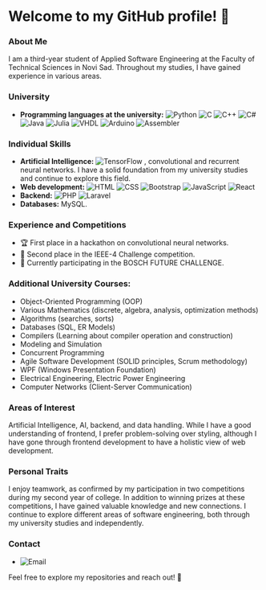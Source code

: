 # Welcome to my GitHub profile! 👋

### About Me
I am a third-year student of Applied Software Engineering at the Faculty of Technical Sciences in Novi Sad. Throughout my studies, I have gained experience in various areas.

### University

- **Programming languages at the university:** ![Python](https://img.shields.io/badge/Python-3776AB?style=flat-square&logo=python&logoColor=white) ![C](https://img.shields.io/badge/C-00599C?style=flat-square&logo=c&logoColor=white) ![C++](https://img.shields.io/badge/C++-00599C?style=flat-square&logo=c%2B%2B&logoColor=white) ![C#](https://img.shields.io/badge/C%23-239120?style=flat-square&logo=c-sharp&logoColor=white) ![Java](https://img.shields.io/badge/Java-007396?style=flat-square&logo=java&logoColor=white) ![Julia](https://img.shields.io/badge/Julia-9558B2?style=flat-square&logo=julia&logoColor=white) ![VHDL](https://img.shields.io/badge/VHDL-543978?style=flat-square&logoColor=white) ![Arduino](https://img.shields.io/badge/Arduino-00979D?style=flat-square&logo=arduino&logoColor=white) ![Assembler](https://img.shields.io/badge/Assembler-808080?style=flat-square&logoColor=white)

### Individual Skills
- **Artificial Intelligence:** ![TensorFlow](https://img.shields.io/badge/TensorFlow-FF6F00?style=flat-square&logo=tensorflow&logoColor=white)
, convolutional and recurrent neural networks. I have a solid foundation from my university studies and continue to explore this field.
- **Web development:** ![HTML](https://img.shields.io/badge/HTML-E34F26?style=flat-square&logo=html5&logoColor=white) ![CSS](https://img.shields.io/badge/CSS-1572B6?style=flat-square&logo=css3&logoColor=white) ![Bootstrap](https://img.shields.io/badge/Bootstrap-563D7C?style=flat-square&logo=bootstrap&logoColor=white) ![JavaScript](https://img.shields.io/badge/JavaScript-F7DF1E?style=flat-square&logo=javascript&logoColor=black) ![React](https://img.shields.io/badge/React-61DAFB?style=flat-square&logo=react&logoColor=white) 
- **Backend:** ![PHP](https://img.shields.io/badge/PHP-777BB4?style=flat-square&logo=php&logoColor=white) ![Laravel](https://img.shields.io/badge/Laravel-FF2D20?style=flat-square&logo=laravel&logoColor=white) 
- **Databases:** MySQL.

### Experience and Competitions
- 🏆 First place in a hackathon on convolutional neural networks.
- 🥈 Second place in the IEEE-4 Challenge competition.
- 🌟 Currently participating in the BOSCH FUTURE CHALLENGE.

### Additional University Courses:
- Object-Oriented Programming (OOP)
- Various Mathematics (discrete, algebra, analysis, optimization methods)
- Algorithms (searches, sorts)
- Databases (SQL, ER Models)
- Compilers (Learning about compiler operation and construction)
- Modeling and Simulation
- Concurrent Programming
- Agile Software Development (SOLID principles, Scrum methodology)
- WPF (Windows Presentation Foundation)
- Electrical Engineering, Electric Power Engineering
- Computer Networks (Client-Server Communication)

### Areas of Interest
Artificial Intelligence, AI, backend, and data handling. While I have a good understanding of frontend, I prefer problem-solving over styling, although I have gone through frontend development to have a holistic view of web development.

### Personal Traits
I enjoy teamwork, as confirmed by my participation in two competitions during my second year of college. In addition to winning prizes at these competitions, I have gained valuable knowledge and new connections. I continue to explore different areas of software engineering, both through my university studies and independently.

### Contact
- ![Email](https://img.shields.io/badge/Email-milosevicdragan002%40gmail.com-blue?style=flat-square&logo=gmail) 

Feel free to explore my repositories and reach out! 🚀
